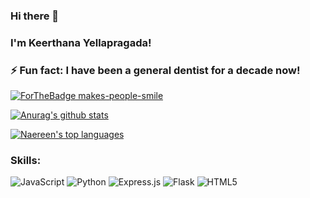 ### Hi there 👋
### I'm Keerthana Yellapragada! 
### ⚡ Fun fact: I have been a general dentist for a decade now!
[![ForTheBadge makes-people-smile](http://ForTheBadge.com/images/badges/makes-people-smile.svg)](http://ForTheBadge.com)



[![Anurag's github stats](https://github-readme-stats.vercel.app/api?username=Keerthana-Yellapragada&theme=aura_dark)](https://github.com/anuraghazra/github-readme-stats)

[![Naereen's top languages](https://github-readme-stats.vercel.app/api/top-langs/?username=Keerthana-Yellapragada&theme=blue-green)](https://github.com/anuraghazra/github-readme-stats)

### Skills:
![JavaScript](https://img.shields.io/badge/javascript-%23323330.svg?style=for-the-badge&logo=javascript&logoColor=%23F7DF1E)
![Python](https://img.shields.io/badge/python-3670A0?style=for-the-badge&logo=python&logoColor=ffdd54)
![Express.js](https://img.shields.io/badge/express.js-%23404d59.svg?style=for-the-badge&logo=express&logoColor=%2361DAFB)
![Flask](https://img.shields.io/badge/flask-%23000.svg?style=for-the-badge&logo=flask&logoColor=white)
![HTML5](https://img.shields.io/badge/html5-%23E34F26.svg?style=for-the-badge&logo=html5&logoColor=white)






<!--
**Keerthana-Yellapragada/Keerthana-Yellapragada** is a ✨ _special_ ✨ repository because its `README.md` (this file) appears on your GitHub profile.

Here are some ideas to get you started:

- 🔭 I’m currently working on ...
- 🌱 I’m currently learning ...
- 👯 I’m looking to collaborate on ...
- 🤔 I’m looking for help with ...
- 💬 Ask me about ...
- 📫 How to reach me: ...
- 😄 Pronouns: ...
- ⚡ Fun fact: ...
-->
